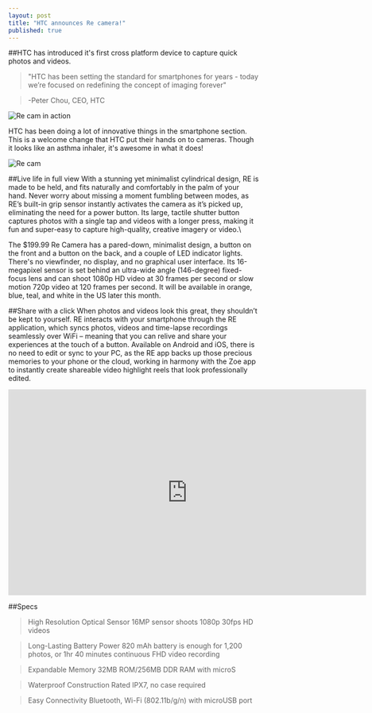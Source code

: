 ```yaml
---
layout: post
title: "HTC announces Re camera!"
published: true
---
```


##HTC has introduced it's first cross platform device to capture quick photos and videos.
>"HTC has been setting the standard for smartphones for years - today we’re focused on redefining the concept of imaging forever"

>-Peter Chou, CEO, HTC


![Re cam in action](https://lh4.googleusercontent.com/-tMCQzqaq8T8/VDY1UxwpbbI/AAAAAAAAAC4/UkEUEG5Xx3Y/w840-h608-no/re_camera1.jpeg)

HTC has been doing a lot of innovative things in the smartphone section. This is a welcome change that HTC put their hands on to cameras. Though it looks like an asthma inhaler, it's awesome in what it does!

![Re cam](https://lh3.googleusercontent.com/-zRP_l_c0Nxc/VDY1U5BLRvI/AAAAAAAAAC8/Q9OsZH5_iC8/w1024-h510-no/htc_recam2.jpg)

##Live life in full view
With a stunning yet minimalist cylindrical design, RE is made to be held, and fits naturally and comfortably in the palm of your hand. Never worry about missing a moment fumbling between modes, as RE’s built-in grip sensor instantly activates the camera as it’s picked up, eliminating the need for a power button. Its large, tactile shutter button captures photos with a single tap and videos with a longer press, making it fun and super-easy to capture high-quality, creative imagery or video.\

The $199.99 Re Camera has a pared-down, minimalist design, a button on the front and a button on the back, and a couple of LED indicator lights. There's no viewfinder, no display, and no graphical user interface. Its 16-megapixel sensor is set behind an ultra-wide angle (146-degree) fixed-focus lens and can shoot 1080p HD video at 30 frames per second or slow motion 720p video at 120 frames per second. It will be available in orange, blue, teal, and white in the US later this month.

##Share with a click
When photos and videos look this great, they shouldn’t be kept to yourself. RE interacts with your smartphone through the RE application, which syncs photos, videos and time-lapse recordings seamlessly over WiFi – meaning that you can relive and share your experiences at the touch of a button. Available on Android and iOS, there is no need to edit or sync to your PC, as the RE app backs up those precious memories to your phone or the cloud, working in harmony with the Zoe app to instantly create shareable video highlight reels that look professionally edited.

<iframe width="720" height="415" src="http://www.recamera.com/managed-assets/template/homepage/homepage-video-final.mp4" frameborder="0" allowfullscreen></iframe>

##Specs
>  High Resolution Optical Sensor
  16MP sensor shoots 1080p 30fps HD videos
  
>  Long-Lasting Battery Power
  820 mAh battery is enough for 1,200 photos, or 1hr 40 minutes continuous 
  FHD video recording
  
>  Expandable Memory
  32MB ROM/256MB DDR RAM with microS
  
>  Waterproof Construction
>	Rated IPX7, no case required
  
>  Easy Connectivity
  Bluetooth, Wi-Fi (802.11b/g/n) with microUSB port